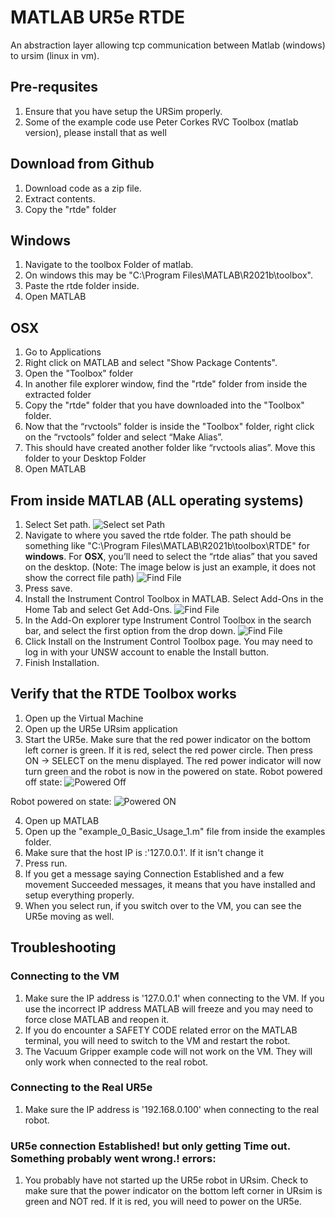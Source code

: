 # MATLAB UR5e RTDE
An abstraction layer allowing tcp communication between Matlab (windows) to ursim (linux in vm).

## Pre-requsites
1. Ensure that you have setup the URSim properly.
2. Some of the example code use Peter Corkes RVC Toolbox (matlab version), please install that as well

## Download from Github
1. Download code as a zip file.
2. Extract contents.
3. Copy the "rtde" folder

## Windows

1. Navigate to the toolbox Folder of matlab. 
2. On windows this may be "C:\Program Files\MATLAB\R2021b\toolbox".
3. Paste the rtde folder inside.
4. Open MATLAB

## OSX
1. Go to Applications 
2. Right click on MATLAB and select "Show Package Contents".  
3. Open the "Toolbox" folder 
4. In another file explorer window, find the "rtde" folder from inside the extracted folder 
5. Copy the "rtde" folder that you have downloaded into the "Toolbox" folder. 
6. Now that the “rvctools” folder is inside the "Toolbox" folder, right click on the “rvctools” folder and select “Make Alias”. 
7. This should have created another folder like “rvctools alias”. Move this folder to your Desktop Folder 
8. Open MATLAB

## From inside MATLAB (ALL operating systems)
1. Select Set path.
![Select set Path](https://github.com/rag-h/mtrn4230_course_development/blob/main/rtde/images/select%20set%20path.png)
2. Navigate to where you saved the rtde folder. The path should be something like "C:\Program Files\MATLAB\R2021b\toolbox\RTDE" for **windows**. For **OSX**, you’ll need to select the “rtde alias” that you saved on the desktop. 
(Note: The image below is just an example, it does not show the correct file path)
![Find File](https://github.com/rag-h/mtrn4230_course_development/blob/main/rtde/images/setpath.png)
3. Press save. 
4. Install the Instrument Control Toolbox in MATLAB. Select Add-Ons in the Home Tab and select Get Add-Ons.
![Find File](https://github.com/rag-h/mtrn4230_course_development/blob/main/rtde/images/AddOnLocation.png)
5. In the Add-On explorer type Instrument Control Toolbox in the search bar, and select the first option from the drop down.
![Find File](https://github.com/rag-h/mtrn4230_course_development/blob/main/rtde/images/AddOnExploxer.png)
6. Click Install on the Instrument Control Toolbox page. You may need to log in with your UNSW account to enable the Install button.
7. Finish Installation.





## Verify that the RTDE Toolbox works
1. Open up the Virtual Machine
2. Open up the UR5e URsim application
3. Start the UR5e. Make sure that the red power indicator on the bottom left corner is green. If it is red, select the red power circle. Then press ON -> SELECT on the menu displayed. The red power indicator will now turn green and the robot is now in the powered on state.
Robot powered off state:
![Powered Off](https://github.com/rag-h/MATLAB_UR5e_RTDE/blob/main/rtde/images/ursimpoweredoff.png)

Robot powered on state:
![Powered ON](https://github.com/rag-h/MATLAB_UR5e_RTDE/blob/main/rtde/images/usimpoweredon.png)


4. Open up MATLAB
5. Open up the "example_0_Basic_Usage_1.m" file from inside the examples folder.
6. Make sure that the host IP is :'127.0.0.1'. If it isn't change it
7. Press run.
8. If you get a message saying Connection Established and a few movement Succeeded messages, it means that you have installed and setup everything properly.
9. When you select run, if you switch over to the VM, you can see the UR5e moving as well.

## Troubleshooting
### Connecting to the VM
1. Make sure the IP address is '127.0.0.1' when connecting to the VM. If you use the incorrect IP address MATLAB will freeze and you may need to force close MATLAB and reopen it. 
2. If you do encounter a SAFETY CODE related error on the MATLAB terminal, you will need to switch to the VM and restart the robot.
3. The Vacuum Gripper example code will not work on the VM. They will only work when connected to the real robot. 

### Connecting to the Real UR5e
1. Make sure the IP address is '192.168.0.100' when connecting to the real robot.

### UR5e connection Established! but only getting Time out. Something probably went wrong.! errors:
1. You probably have not started up the UR5e robot in URsim. Check to make sure that the power indicator on the bottom left corner in URsim is green and NOT red. If it is red, you will need to power on the UR5e.
